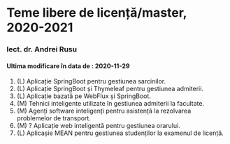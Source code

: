 # Teme libere de licență/master, 2020-2021
### lect. dr. Andrei Rusu

#### Ultima modificare în data de : 2020-11-29

1. (L) Aplicație SpringBoot pentru gestiunea sarcinilor.
3. (L) Aplicație SpringBoot și Thymeleaf pentru gestiunea admiterii.
4. (L) Aplicație bazată pe WebFlux și SpringBoot.
6. (M) Tehnici inteligente utilizate în gestiunea admiterii la facultate.
7. (M) Agenți software inteligenți pentru asistență la rezolvarea problemelor de transport.
8. (M) ? Aplicație web inteligentă pentru gestiunea orarului.
11. (L) Aplicașie MEAN pentru gestiunea studenților la examenul de licență.
